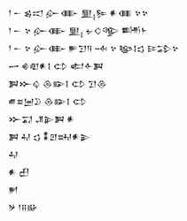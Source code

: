 <div class='block'>
<div class='line'>𒁹 𒀸 𒌗𒀊 𒅎𒂂 𒅅𒌉 𒀭𒈪 𒆳𒆳</div>
<div class='line'>𒁹 𒀸 𒆳 𒅎𒂂 𒅅 𒉡𒄭𒄊 𒌦𒈨</div>
<div class='line'>𒁹 𒀸 𒆳 𒅎𒂂 𒊓𒋛𒀀 𒁄 𒆳 𒆧𒋙𒌓 𒄿𒁉𒆳</div>
<div class='line'>𒅂 𒄯𒊏𒀭𒋙 𒌌 𒅗𒅆𒀉</div>
<div class='line'>𒀉𒁍𒌒 𒁲𒅔𒋙 𒌌 𒋛𒁲</div>
<div class='line'>𒌑𒊺𒅁𒊒 𒁲𒅔𒋙 𒌌</div>
<div class='line'>𒁍𒍑 𒂗𒉌𒀉 𒀭</div>
<div class='line'>𒀉 𒄷 𒌓 𒀮𒇻𒊻𒀭𒉌</div>
<div class='line'>𒄷</div>
<div class='line'>𒀭 𒌷</div>
<div class='line'>𒂍</div>
<div class='line'>𒃻 𒁹𒍝𒄫</div>
</div>